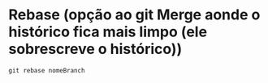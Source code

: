 # Rebase (opção ao git Merge aonde o histórico fica mais limpo (ele sobrescreve o histórico))
`git rebase nomeBranch`